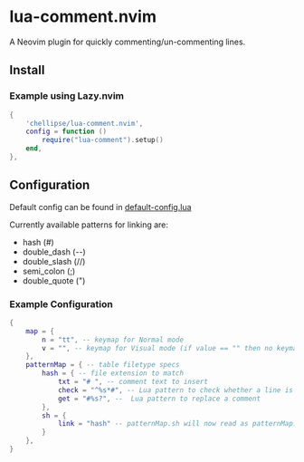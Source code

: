 
# lua-comment.nvim

A Neovim plugin for quickly commenting/un-commenting lines.

## Install

### Example using Lazy.nvim

```lua
{
    'chellipse/lua-comment.nvim',
    config = function ()
        require("lua-comment").setup()
    end,
},
```

## Configuration

Default config can be found in [default-config.lua](lua/default-conf.lua)

Currently available patterns for linking are:

* hash (#)
* double_dash (--)
* double_slash (//)
* semi_colon (;)
* double_quote (")

### Example Configuration

```lua
{
    map = {
        n = "tt", -- keymap for Normal mode
        v = "", -- keymap for Visual mode (if value == "" then no keymap will be set)
    },
    patternMap = { -- table filetype specs
        hash = { -- file extension to match
            txt = "# ", -- comment text to insert
            check = "^%s*#", -- Lua pattern to check whether a line is commented or not
            get = "#%s?", --  Lua pattern to replace a comment
        },
        sh = {
            link = "hash" -- patternMap.sh will now read as patternMap.hash
        }
    },
}
```

